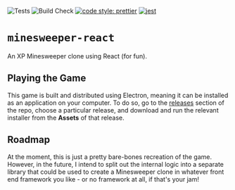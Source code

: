 ![Tests](https://github.com/twiertzema/minesweeper-react/workflows/Tests/badge.svg?event=push)
![Build Check](https://github.com/twiertzema/minesweeper-react/workflows/Build%20Check/badge.svg)
[![code style: prettier](https://img.shields.io/badge/code_style-prettier-ff69b4.svg?style=flat-square)](https://github.com/prettier/prettier)
[![jest](https://jestjs.io/img/jest-badge.svg)](https://github.com/facebook/jest)

# `minesweeper-react`

An XP Minesweeper clone using React (for fun).

## Playing the Game
This game is built and distributed using Electron, meaning it can be installed as an
application on your computer. To do so, go to the [releases](https://github.com/twiertzema/minesweeper-react/releases)
section of the repo, choose a particular release, and download and run the relevant installer
from the **Assets** of that release.

## Roadmap

At the moment, this is just a pretty bare-bones recreation of the game. However, in the future,
I intend to split out the internal logic into a separate library that could be used to create
a Minesweeper clone in whatever front end framework you like - or no framework at all, if that's
your jam!
